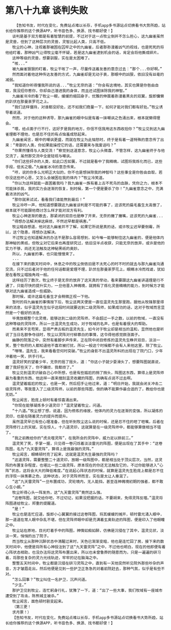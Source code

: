 # 第八十九章 谈判失败
        【告知书友，时代在变化，免费站点难以长存，手机app多书源站点切换看书大势所趋，站长给你推荐的这个换源APP，听书音色多、换源、找书都好使！】
       谈判是基于双方都是有着智慧的前提，不过对于这一点牧尘倒并不怎么担心，这九幽雀虽然是灵兽，但到了这种层次的灵兽，灵智比起人类，只高不低。
       牧尘的心神，注视着那被困在囚牢之中的九幽雀，后者那弥漫着凶气的视线，也是死死的将他给盯着，那种凶气让得牧尘毫不怀疑，若是这九幽雀逮到机会的话，肯定会将他撕成碎片。
       这种等级的灵兽，想要驯服，实在是太困难了。
       “咳...”
       被九幽雀狠狠的盯着，牧尘干咳了一声，尽量传送着友善的意念过去：“那个...你好啊。”
       然而面对着他这种传达友善的方式，九幽雀却是无动于衷，那眼中的凶狠，依旧没有丝毫的减弱。
       “我知道你听得懂我所说的话...”牧尘无奈的道：“你会有这境地，其实也算是你咎由自取，我没招你惹你，你却自己潜进我的身体，而且还试图抹除我的神智。”
       九幽雀冷冷的看了牧尘一眼，缓缓的缩回身子，优雅的伸展着弥漫着黑炎的双翼，旋即慵懒的趴伏在那曼荼罗花之上。
       “我们这样僵持，对谁都没好处，还不如我们商量一下，如何才能对我们都有好处。”牧尘诱导着说道。
       然而，对于他的这种诱导，那九幽雀的眼中似是有着一抹嘲讽之色涌出来，根本就懒得理会。
       “喂，给点面子行不行，这好歹是我的地方，你信不信我用这东西收拾你？”牧尘见到这九幽雀理都不理他，也是忍不住的有点恼羞成怒起来。
       九幽雀闻言，眼中的嘲讽更盛，而就在牧尘为此恼怒时，终于是有着一道特殊的意念传了出来：“卑鄙的人类，你如果能操控它的话，还需要来与我废话吗？”
       “你果然懂得与人类交流！”察觉到这道意念，牧尘心头微喜，不管怎样，这九幽雀终于与他交流了，虽然那交流中全是轻视与嘲讽。
       “你们这些奸诈的人类，如此口舌如簧，不过就是看中了我精魄，试图将我炼化而已，这些手段，低劣之极。”九幽雀冰冷的意念传来。
       “哼，说的你多么光明正大似的，你不也是想抹除我的神智吗？这些事全是你咎由自取，若你没这些坏心思，又怎么会被困在我的体内？”牧尘冷笑道。
       “你以为这样就能一直困着我吗？我九幽雀一族有着上古不死鸟的血脉，凭你之力，根本不可能抹杀我，我的实力会逐渐的恢复，到时候，第一个便是要杀了你！”九幽雀意念之中，充满着浓浓的凶气。
       “那你就来试试，看看我们谁能熬到最后！”
       牧尘冷哼一声，他知道想要跟这九幽雀谈判是不可能的事了，这该死的扁毛畜生太高傲了，根本就不可能跟他商讨怎么样才能对双方有利。
       牧尘心神逐渐的散去，那紧闭的双目也是睁了开来，无奈的撇了撇嘴，这该死的九幽雀...
       “得想办法解决掉这麻烦，不然迟早都是祸害。”
       牧尘暗自想道，他对这九幽雀并不了解，如果它所说是真的话，或许牧尘迟早要倒霉，所以，这个隐患，得想办法解决。
       不过牧尘也知道解决的办法不是那么容易想到，如今唯一能够制住这九幽雀的，便是他体内那神秘的黑纸，但牧尘对它后来也再度研究过，依旧没半点收获，只能无奈的放弃，或许是他的实力不够，尚还无法触及这神秘黑纸的奥妙。
       所以，九幽雀的事，也只能慢慢来了。
       ...
       在接下来的数天时间中，休息之中的牧尘倒依旧是不太死心的时不时的就去与那九幽雀沟通交流，只不过后者对于他的任何话都是爱理不理，趴伏在那曼荼罗花上，眼睛冰冷而戏谑，犹如是在看牧尘唱独角戏一般。
       这样经历了数次，牧尘终于是无奈的放弃了这天真的举动，看来要跟这九幽雀讲道理是行不通了，只能尽快的提升实力，一旦他晋入神魄境，就拥有了炼化灵兽精魄的能力，到时候方才能够对这九幽雀造成一些威胁。
       那时候，或许这扁毛畜生才会稍微正视一下他。
       暂时的将九幽雀的事情按下后，牧尘这两天便是一直往温灵先生那里跑，据他从牧锋那里得来的消息，似乎温灵先生似乎这段时间就要达到二级灵阵师，如果成功的话，这对于牧域而言显然是一个极好的消息。
       毕竟放眼整个北灵境，能够达到二级的灵阵师，不会超过一手之数，以前的牧域，一直没有这种等级的灵阵师，所以一旦温灵先生成功，对于牧域的名声，也是有着很大的帮助。
       而素来不言苟笑，显得严肃古板的温灵先生，如今对于牧尘却是相当的温和，显然他也是听说了当日名额争夺战时，牧尘以灵阵对付柳慕白的事情，这令得他感觉颇涨面子。
       幽静的院落之中，突然有着脚步声传来，正在院中闭目修炼的温灵先生睁开双目，淡淡一笑，整个牧府的人都知道他不喜欢被打扰，所以一般这个时候都不会有人来他这里，除了牧尘。
       “嘿嘿，温先生，我来看看您何时突破。”牧尘的身影不出温灵所料的出现在了院门口，少年冲着他一笑，拱手行礼。
       温灵好笑的望着少年，无奈的摇了摇头，道：“你这小子就少耍滑头了，想要阵图就直说，磨了我好些天了，你不嫌烦，我都烦了。”
       牧尘见到温灵识破自己心中所想，也是有些尴尬的捎了捎头，阵图这东西，算得上是灵阵师最为看重的东西，他这样一直来搜刮温灵收藏的阵图，的确有点说不过去啊。
       温灵望着尴尬的牧尘，也是一笑，然后招手让他过来，道：“明日开始，我就会闭关冲击二级灵阵师，等我晋入了二级灵阵师，以前的那些阵图，倒的确不能算作最合适的了，教给你也是无妨。”
       牧尘闻言，脸庞上顿时有着惊喜涌出来。
       “你现在能够凝炼多少道灵印？”温灵望着牧尘，问道。
       “十八道。”牧尘想了想，说道，因为修炼的缘故，他体内的灵力在逐渐的变强，所以凝炼的灵印，也是在随着灵力的提升而提升。
       虽然温灵早已有些心理准备，但在听到牧尘这么说的时候，还是忍不住的咂了咂嘴，后者在灵阵修行上的天赋，实在惊人，十八道灵印，这就算是在一级灵阵师中，都能够算做相当不错了。
       “我之前教给你的“虎炎噬灵阵”，在我所会的灵阵中，威力足以排前三。”
       温灵笑了笑，手掌一握，只见得一卷闪烁着淡淡雷光的阵图，便是出现在了其手中：“这卷阵图，名为“九天雷灵阵”，算得上是我最强的灵阵。”
       牧尘闻言，眼睛顿时亮了起来，这就是温灵先生最强的灵阵吗？
       “这道灵阵，需要整整二十道灵印，放眼一级阵图中，都是相当处于顶尖层次，当然，这灵阵的布置复杂程度，也堪比一些二级灵阵，原本现在的你还无法触及它的，不过你能够进入“心阵”状态，这将会大大的降低难度。”在说起心阵状态的时候，就算是温灵先生脸庞上都是忍不住的浮现一抹羡慕之色，这种状态，对于灵阵师而言，实在是太让人垂涎了。
       “这“九天雷灵阵”一旦布置成功，灵轮境内，无人能挡，甚至连神魄境初期的强者，都不敢心生小觑。”
       牧尘听得心头一阵发热，这“九天雷灵阵”竟然这么强。
       “这卷阵图，就交给你吧，不过切记，如果没把握的话，不要胡来，免得灵阵反噬。”温灵将阵图递给牧尘，郑重的提醒道。
       “是！”
       牧尘也是连忙应道，旋即小心翼翼的接过这卷阵图，将其缓缓的摊开，顿时雷光涌入眼中，那一道道在常人眼中杂乱不堪，但在灵阵师眼中却是充满着玄奥轨迹的阵图，便是印入了他眼瞳之中。
       牧尘站在原地，目光盯着手中的阵图，神情如痴如醉，仿佛是沉侵在了其中，温灵见状，淡淡一笑，悄悄的出了院子。
       而当牧尘从那种沉醉状态中清醒过来时，天色已渐渐变暗，他也是连忙回了房，接下来的数天时间中，他便是将所有心神投注到了这“九天雷灵阵”之中，不过他也明白，现在的他即便有着心阵状态相助，也没办法将这灵阵布置出来，所以也未曾鲁莽的随意而为，只是一遍遍的研习着，将那些复杂的灵力光线轨迹，牢牢的记在脑海之中。
       整整五天时间中，牧尘都是沉侵在研习灵阵之中，直到有一天他突然听见院外那些吵杂的声音，方才皱眉走出，然后他便是见到一些护卫正急急的对着前院赶去，那种气氛，似乎是有些不对。
       “怎么回事？”牧尘叫住一名护卫，沉声问道。
       “少主。”
       那护卫见到牧尘，连忙躬身行礼，犹豫了一下，道：“出了一些大事，我们牧域有一座城市遭受到了攻击，陈熊城主被杀。”
       牧尘闻言，面色顿时剧变起来。
       （第三更！
       求月票！）
       【告知书友，时代在变化，免费站点难以长存，手机app多书源站点切换看书大势所趋，站长给你推荐的这个换源APP，听书音色多、换源、找书都好使！】